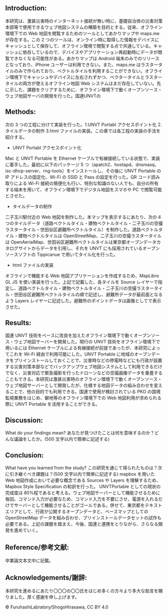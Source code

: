 ## Introduction:

本研究は、激甚災害時のインターネット接続が無い時に、基礎自治体の災害対策本部等で使用できるウェブ地図システムの構築を目的とする。従来、オフライン環境下での Web 地図を閲覧するためのツールとしてあかりマップや maps.me が存在する。この 2 つのツールは、オンライン時に取得した情報をデバイスにキャッシュとして保存して、オフライン環境で閲覧する点で共通している。キャッシュに依存しているので、デバイスやアプリケーション再起動時にデータが閲覧できなくなる可能性がある。あかりマップは Android 端末のみでのリリースとなっており、iPhone ユーザーは利用できない。また、maps.me はラスタータイルのみで作られており、ベクトルタイルを利用することができない。オフライン環境下でキャッシュやデバイスに左右されずかつ、ベクタータイルとラスタータイルの両方が使えるオフライン地図 Web システムはまだ存在していない。先に示した、課題をクリアするために、オフライン環境下で動くオープンソース・ウェブ地図サーバの開発を行った。国連UNVTの

## Methods:

次の 3 つの工程に分けて実装を行った。1.UNVT Portabl アクセスポイント化 2.タイルデータの制作 3.html ファイルの実装。この章では各工程の実装の手法を紹介する。

- UNVT Portabl アクセスポイント化

Mac と UNVT Portable を Ethernet ケーブルで有線接続している状態で、実装に着手した。最初に以下のパッケージ 5 つ（apatch2、hostapd、dnsmasq、isc-dhcp-server、rng-tools）をインストールし、その後に UNVT Portable の IP アドレスの固定化、Wi-Fi の SSID と Pass の設定を行った。QR コード読み取りによる Wi-Fi 接続の簡便化も行い、特別な知識のない人でも、自分の所有する端末を用いて、オフライン環境下でデジタル地図をスマホや PC で閲覧可能とさせた。

- タイルデータの制作

二子玉川駅付近の Web 地図を制作した。本マップを表示するにあたり、次の 4 つのタイルデータ（道路ベクトルタイル・建物ベクトルタイル・二子玉川の空撮ラスタータイル・世田谷区避難所ベクトルタイル）を制作した。道路ベクトルタイル・建物ベクトルタイルは OpenStreetMap、二子玉川の空撮ラスタータイルは OpenAerialMap、世田谷区避難所ベクトルタイルは東京都オープンデータカタログサイトからデータを引用し、それを UNVT にも採用されているオープンソースソフトの Tippicanue で用いてタイル化を行った。

- html ファイルの実装

オフラインで機能する Web 地図アプリケーションを作成するため、MapLibre GL JS を使い実装を行った。上記で記載した、各タイルを Source レイヤーで指定し、道路ベクトルタイル・建物ベクトルタイル・二子玉川の空撮ラスタータイル・世田谷区避難所ベクトルタイルの順で記述し、避難所データが最前面となるよう Layers レイヤーに記述した。避難所のポイントデータは画像としてで表示させた。

## Results:

国連 UNVT 技術をベースに改良を加えたオフライン環境下で動くオープンソース・ウェブ地図サーバーを開発した。現行の UNVT 技術をオフライン環境下で用いるには Ethernet ケーブルによる有線接続が前提であったが、本研究によってこれを Wi-Fi 経由で利用可能にした。UNVT Portable に地域のオープンデータをプリインストールしておくことで、災害時などの停電時などにも行政が設置する災害対策本部などでバックアップウェブ地図システムとして利用できるだけでなく、災害対応で緊急撮影を行ったドローンなどの空撮画像データを重畳することもできる。本研究は激甚災害時のオフライン環境下で動くオープンソース・ウェブ地図サーバーとして開発したが、仕様する地図データの組み合わせを変えることで、他の目的でも利用できる。国連で使用が検討されている PKO の国境監視業務をはじめ、僻地等のオフライン環境下での Web 地図利用が求められる際に UNVT Portable を活用することができる。

## Discussion:

What do your findings mean? あなたが見つけたことは何を意味するのか？どんな議論をしたか。(500 文字以内で簡単に記述する)

## Conclusion:

What have you learned from the study? この研究を通じて得られたものは？次に引き継ぐべき課題は？(500 文字以内で簡単に記述する)
mapbox を用いた Web 地図作成において必要な概念である Sources や Layers を理解するため、Mapbox Style Specification の和訳を行った。
UNVTPortable としての現状の完成度は 80%程であると考える。ウェブ地図サーバーとして機能させるために毎回、コマンド入力が必要なため、コマンド入力を不要にさせ、電源を入れるだけでサーバーとして機能させることがゴールである。併せて、東京都をテキストエリアとして、行政が公開するオープンデータと、ベースマップとしての OpenStreetMap データを組み合わせ、プリインストールデータセットの試作も必要である。上記の課題を踏まえ、今後、国連と連携をとりながら、さらなる開発を進めていく。

## Reference/参考文献:

卒業論文本文中に記載。

## Acknowledgements/謝辞:

本研究を進めるにあたり〇〇〇の〇〇氏をはじめ多くの方々より多大な助言を賜りました。厚く感謝を申し上げます。

© FuruhashiLabratory/ShogoHirasawa, CC BY 4.0
